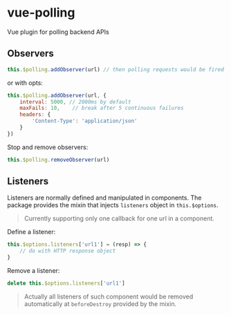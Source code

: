 # vue-polling
Vue plugin for polling backend APIs


## Observers

```js
this.$polling.addObserver(url) // then polling requests would be fired
```

or with opts:

```js
this.$polling.addObserver(url, {
    interval: 5000, // 2000ms by default
    maxFails: 10,    // break after 5 continuous failures
    headers: {
        'Content-Type': 'application/json'
    }
})
```

Stop and remove observers:

```js
this.$polling.removeObserver(url)
```

## Listeners

Listeners are normally defined and manipulated in components.
The package provides the mixin that injects `listeners` object in `this.$options`.

> Currently supporting only one callback for one url in a component.

Define a listener:

```js
this.$options.listeners['url1'] = (resp) => {
    // do with HTTP response object
}
```

Remove a listener:

```js
delete this.$options.listeners['url1']
```

> Actually all listeners of such component would be removed automatically at `beforeDestroy` provided by the mixin.
